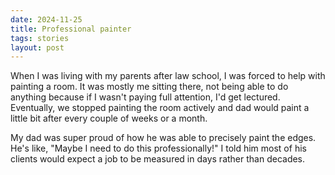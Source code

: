 ```yaml
---
date: 2024-11-25
title: Professional painter
tags: stories
layout: post
---
```


When I was living with my parents after law school, I was forced to help with painting a room. It was mostly me sitting there, not being able to do anything because if I wasn't paying full attention, I'd get lectured. Eventually, we stopped painting the room actively and dad would paint a little bit after every couple of weeks or a month.

My dad was super proud of how he was able to precisely paint the edges. He's like, "Maybe I need to do this professionally!" I told him most of his clients would expect a job to be measured in days rather than decades.